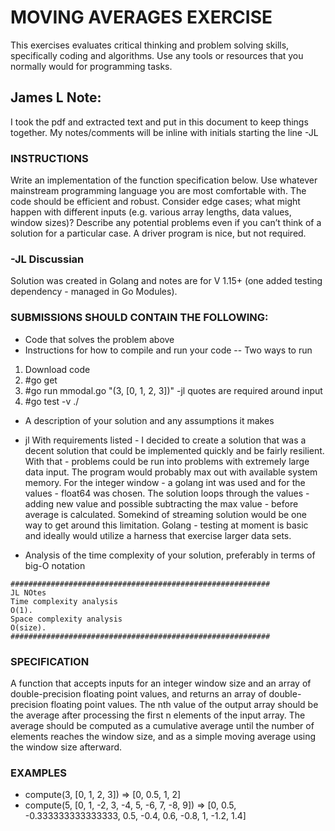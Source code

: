 # MOVING AVERAGES EXERCISE
This exercises evaluates critical thinking and problem solving skills, specifically coding and algorithms.
Use any tools or resources that you normally would for programming tasks.


## James L Note:
I took the pdf and extracted text and put in this document to keep things together.  My notes/comments will be inline with initials starting the line -JL

### INSTRUCTIONS
Write an implementation of the function specification below. Use whatever mainstream programming
language you are most comfortable with.  The code should be efficient and robust. Consider edge cases; what might happen with different inputs (e.g. various array lengths, data values, window sizes)? Describe any potential problems even if you can’t think of a solution for a particular case. A driver program is nice, but not required.

### -JL Discussian
Solution was created in Golang and notes are for V 1.15+ (one added testing dependency - managed in Go Modules).  


### SUBMISSIONS SHOULD CONTAIN THE FOLLOWING:
- Code that solves the problem above
- Instructions for how to compile and run your code
-- Two ways to run
1.  Download code
2.  #go get
3.  #go run mmodal.go "(3, [0, 1, 2, 3])" -jl quotes are required around input
4.  #go test -v ./
- A description of your solution and any assumptions it makes
- jl With requirements listed - I decided to create a solution that was a decent solution that could be implemented quickly and be fairly resilient. With that - problems could be run into problems with extremely large data input.  The program would probably max out with available system memory. For the integer window - a golang int was used and for the values - float64 was chosen. The solution loops through the values - adding new value and possible subtracting the max value - before average is calculated.  Somekind of streaming solution would be one way to get around this limitation.  Golang - testing at moment is basic and ideally would utilize a harness that exercise larger data sets.

- Analysis of the time complexity of your solution, preferably in terms of big-O notation
```
##########################################################
JL NOtes
Time complexity analysis
O(1).
Space complexity analysis
O(size).
##########################################################
```
### SPECIFICATION
A function that accepts inputs for an integer window size and an array of double-precision floating point
values, and returns an array of double-precision floating point values. The nth value of the output array
should be the average after processing the first n elements of the input array. The average should be
computed as a cumulative average until the number of elements reaches the window size, and as a
simple moving average using the window size afterward.
### EXAMPLES
- compute(3, [0, 1, 2, 3]) => [0, 0.5, 1, 2]
- compute(5, [0, 1, -2, 3, -4, 5, -6, 7, -8, 9]) => [0, 0.5, -0.333333333333333, 0.5, -0.4, 0.6, -0.8, 1, -1.2, 1.4]
